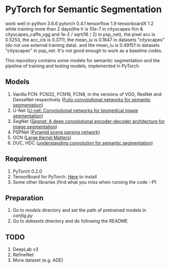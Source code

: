 # PyTorch for Semantic Segmentation

work well in python 3.6.6 pytorch 0.4.1 tensorflow 1.9 tensorboardX 1.2
while training more than 2 days(the lr is 10e-7 in cityscapes-fcn & cityscapes_caffe_vgg and 1e-2 / sqrt(16 / 2) in psp_net),
the pixel acc is 0.5253, the acc_cls is 0.3711, the mean_iu is 0.1847 in datasets "cityscapes"(do not use external training data).
and the mean_iu is 0.49151 in datasets "cityscapes" in psp_net. It's not good enough to work as a baseline codes.

This repository contains some models for semantic segmentation and the pipeline of training and testing models, 
implemented in PyTorch

## Models
1. Vanilla FCN: FCN32, FCN16, FCN8, in the versions of VGG, ResNet and DenseNet respectively
([Fully convolutional networks for semantic segmentation](http://www.cv-foundation.org/openaccess/content_cvpr_2015/papers/Long_Fully_Convolutional_Networks_2015_CVPR_paper.pdf))
2. U-Net ([U-net: Convolutional networks for biomedical image segmentation](https://arxiv.org/pdf/1505.04597))
3. SegNet ([Segnet: A deep convolutional encoder-decoder architecture for image segmentation](https://arxiv.org/pdf/1511.00561))
4. PSPNet ([Pyramid scene parsing network](https://arxiv.org/pdf/1612.01105))
5. GCN ([Large Kernel Matters](https://arxiv.org/pdf/1703.02719))
6. DUC, HDC ([understanding convolution for semantic segmentation](https://arxiv.org/pdf/1702.08502.pdf))

## Requirement
1. PyTorch 0.2.0
2. TensorBoard for PyTorch. [Here](https://github.com/lanpa/tensorboard-pytorch)  to install
3. Some other libraries (find what you miss when running the code :-P)

## Preparation
1. Go to *models* directory and set the path of pretrained models in *config.py*
2. Go to *datasets* directory and do following the README

## TODO
1. DeepLab v3
2. RefineNet
3. More dataset (e.g. ADE)

